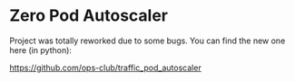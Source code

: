 # Zero Pod Autoscaler

Project was totally reworked due to some bugs.
You can find the new one here (in python):

https://github.com/ops-club/traffic_pod_autoscaler
